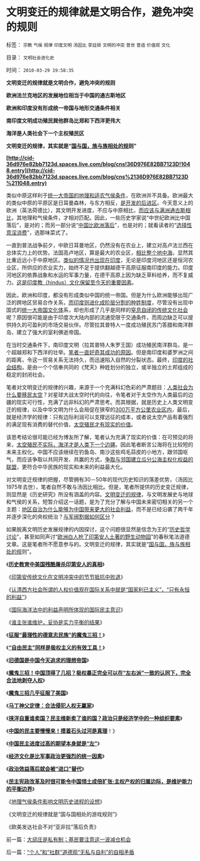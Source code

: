 # 文明变迁的规律就是文明合作，避免冲突的规则

标签： `宗教` `气侯` `规律` `印度文明` `汤因比` `享廷顿` `文明的冲突` `普世` `普适` `价值观` `文化` 

目录： `文明社会进化史`

时间： `2010-03-29 19:58:35`

**文明变迁的规律就是文明合作，避免冲突的规则**

**欧洲法兰克地区的发展地位相当于中国的通古斯地区**

**欧洲和印度没有形成统一帝国与地形交通条件相关**

**南印度文明成功殖民巽他群岛比郑和下西洋更伟大**

**海洋是人类社会下一个主权殖民区**

**文明变迁的规律，其实就是“[国与国，族与族相处的规](../../../2009/9/27/无私国际主义才需要打广告做推广.md)则”**

**[http://cid-36d976e82bb7123d.spaces.live.com/blog/cns!36D976E82BB7123D!1048.entry](http://cid-36d976e82bb7123d.spaces.live.com/blog/cns%2136D976E82BB7123D%211048.entry)**

类似中原这样利于[统一大帝国的地理和适农气侯条件](../../../2009/3/23/黄仁宇的失误：宋明清帝国不是因为缺乏技术而选道德.md)，在欧洲并不具备。欧洲最大的类似中原的平原区是日耳曼森林，与东方相反，[是开发的后进区](../../../2008/9/25/人类为什么要移民太空？人类为什么要移民？.md)。今天意义上的欧洲（英法荷德比），其文明开发进度，不应与中原相比，[而应该与满洲通古斯相比](../../../2008/9/27/太空轨道上的面子工程.md)，其地理和气侯条件，才相对匹配。因此，一些历史学家说“中世纪欧洲比中国落后”，是对的；而另一部分说“[中国比欧洲落后](../../../2009/11/23/中印古代经济与西方地中海社会谁发达？.md)”，也是对的；就看读者的“[选择性意淫消费](../../../2010/2/4/阅读历史和现实认识的方法论.md)”，选那味菜式了。

一直到普法战争前夕，中欧日耳曼地区，仍然没有在农业上，建立对高卢法兰西在总体实力上的优势。法国高卢地区，算是最大的农业区，[相比整个地中海](../../../2008/9/7/为什么统一地中海世界是罗马而不是迦太基.md)，显然其比重远远小于中原地区。[类似的情况也出现在印度](../../../2008/12/22/印度国内政治，需要中印边境争端.md)，无论是印度河地区还是恒河农业区，所供应的农业实力，始终不足于提供翻越德干高原征服南印度的能力。印度河地区的依靠战象和水运的军事力量，在德干高原上因为缺乏草料给养，而不复威力。[这是印度教（hindus）文化保留至今天的重要因素](../../../2008/12/23/印度信仰，沉重的精神负担.md)。

因此，欧洲和印度，都没有形成类似中国的统一帝国。但是为什么欧洲能够出现广泛的跨地区贸易合作关系，[而印度则进化成阶层分割的种姓制度](../../../2008/12/16/种姓传统阻碍印度成为真正的民主国家.md)，尽管没有出现中国式的[统一大帝国文化体](../../../2009/3/21/三纲五常儒家理教之国学精华的科学实用性.md)系，却也形成了几乎是同样的[窒息自闭的传统文化社会](../../../2010/1/20/奴隶社会传统文化传承的三个因素.md)呢？原因很可能是由于印度次大陆内部的流通受限于交通条件，而周边缺乏可以提供持久的可盈利的市场交易伙伴。尽管拉其普特人一度成功殖民苏门答腊和南洋群岛，建立了强大的室利佛逝帝国。

在当时交通条件下，南印度文明（拉其普特人朱罗王国）成功殖民南洋群岛，是一个超越郑和下西洋的壮举。[笔者一直好奇其成功的原因](../../../2008/9/27/太空轨道上的面子工程.md)。但是南印度和婆罗洲之间的距离，令这一贸易关系无法持久，而迅速陷入自然的分裂状态。最终，[印度的社会结构](../../../2008/12/31/印度社会最缺乏的，仍然是真正的民主.md)，是由一个个信奉共同的《梵天》种姓划分的独立，或半独立的土邦组成的稳定的封闭社会。

笔者对文明变迁的规律的兴趣，来源于一个充满科幻色彩的严肃题目：[人类社会为什么要移民太空](../../../2008/9/27/太空轨道上的面子工程.md)？对星球大战太空时代的向往，令笔者对于太空作为人类最后的边疆的现实可行性，充满了远非科幻的严肃思考。而其根据，就是历史上人类文明变迁的规律，以及中华文明为什么会局促在狭窄的[300万平方公里农业区内](../../../2008/11/20/300万适农区，2000年中国历史文明的含义.md)，最后，就是经济学的规律：只有边际利润可以支撑远征的成本，或者说太空产品有着强烈的满足现有消费的替代价值，[太空殖民才有现实的价值](../../../2008/9/27/人类向太空移民的前提条件是市场需求.md)。

该思考结论很可能已经为博友所了解，笔者认为充满了现实的价值：在可预见的将来，[太空殖民不实际，海洋才是人类下一个边疆](../../../2008/9/27/人类向太空移民的前提条件是市场需求.md)。因此笔者断言公海将在比较短的未来主权化。中国不应该继续在钓鱼岛、南沙这些鸡毛蒜皮的小地方，跟邻国呕气，而应该争取以共同开发、共赢的方式，[争取与邻国建立瓜分公海主权化权益的联盟](../../../2009/4/7/谁主张谁维护的现代国际法；海洋法的利益声明.md)，更符合中华民族的现实和未来的利益最大化。

对文明变迁规律的把握，尽管拥有30－50年的现代历史知识的落差优势，（汤因比1975年去世），笔者自然不敢与汤因比相比。但是，笔者所提供的历史变迁规律，则显然是《历史研究》所没有涵盖的内容。[文明变迁的规律](../../../2010/2/9/文明进化的途径：多点出现单源传播，和古埃及.md)，与文明发展史与地球和气侯的关系，短暂介绍这一话题，是为了充分了解与中国未来密切相关的另一个主题：[地区自治为什么能够为中国带来更大的社会利益](../../../2009/7/17/为什么自治型社会比管制型社会强大稳定得多.md)，而不是已经沿袭了两千年并逐步深化的央权统治？[与军阀割据如何区分](../../../2009/9/10/军阀割据不是地方民主自治.md)？

如果脱离文明历史发展规律的内因探讨，这个问题很显然是信念为王的“[历史哲学讨论](../../../2010/2/3/迷恋哲学不是邪恶的，就是没用的.md)”，甚至如同声讨“[欧洲白人抢了印第安人土著的野生动物园](../../../2009/7/6/美国残酷屠杀印第安人的历史真相.md)”的春秋笔法道德文章。这是笔者所不愿意参与的。文明变迁的规律，其实就是“[国与国，族与族相处的规](../../../2009/9/27/无私国际主义才需要打广告做推广.md)则”。

《[**历史教育中美国残酷屠杀印第安人的真相**](../../../2009/7/6/美国残酷屠杀印第安人的历史真相.md)》

《[印第安传统文化在文明冲突中的节节抵抗中败退](../../../2009/7/6/印第安传统文化在文明冲突中的节节抵抗中败退.md)》

《[认清西方社会所谓的人权价值观在国际关系中就是“国家利已主义”，“只有永恒的利益”](../../../2009/6/14/认清西方社会所谓的人权价值观的真相.md)》

《[国际海洋法中的利益声明所体现的国际民主意识](../../../2009/4/7/谁主张谁维护的现代国际法；海洋法的利益声明.md)》

《[谁主张谁维护，妥协是实力平衡的结果](../../../2009/9/3/谁主张谁维护，妥协是实力平衡的结果.md)》

《[**征服“最理性的德意志民族”的魔鬼三招！**](../../../2010/3/17/征服“最理性的德意志民族”的魔鬼三招！.md)》

《[**“自由民主”同样是极权主义的有效工具！**](../../../2010/3/18/“自由平等”同样是极权主义的有效工具！.md)》

《[**旧德国是中国今天追求的理想帝国**](../../../2009/6/29/法式民主可能方便了民粹希特勒上台.md)》

《[**魔鬼三招！中国顶得了几招？极权暴正完全可以在“左右派”一致的认同下，完全合法地剥夺人权**](../../../2010/3/19/魔鬼三招！中国顶得了几招？.md)》

《[**魔鬼三招几乎征服了美国**](../../../2010/3/19/魔鬼三招几乎征服了美国.md)》

《[**马丁神父定律：合法侵犯人权无赢家**](../../../2010/3/20/马丁神父定律：“合法侵犯人权”无赢家.md)》

《[**挟洋自重谁卖国？民主维新卖了谁的国？政治只是经济学中的一种组织要素**](../../../2010/3/20/政治只是经济学中的一种组织要素.md)》

《[**中国的民主要慢慢来！摸着石头过河是真理**](../../../2010/3/21/中国的民主要慢慢来！摸着石头过河是真理！.md)！》

《[**中国民主进度过高的期望本身就是“左”**](../../../2010/3/21/警惕中国民主进度过高的期望.md)》

《[**经济文化是比军事政治更强烈的统一因素**](../../../2010/3/22/经济文化是比军事政治更强烈的统一因素.md)》

《[**政治效益落后就会被“进口”替代**](../../../2010/3/22/中国应该开始学会讲实力.md)》

《[**民主宪政改革及时很可能令中国领土成倍扩张;主权产权的归属边际，是维护能力的平衡边界**](../../../2010/3/22/中国应该开始学会讲实力.md)》

《[地理气侯条件影响文明历史进程的设想](../../../2010/3/24/地理气侯条件影响文明历史进程的设想.md)》

《文明变迁的规律就是“国与国相处的游戏规则”》

《欧美发达社会不对“亚非拉”落后负责》



前一篇：[大邱庄是私有制；基民要注意这一波减仓机会](../../../2010/3/29/大邱庄是私有制；基民要注意这一波减仓机会.md)

后一篇：[“个人”和“社群”道德观“无私与自利”的自相矛盾](../../../2010/3/29/“个人”和“社群”道德观“无私与自利”的自相矛盾.md)